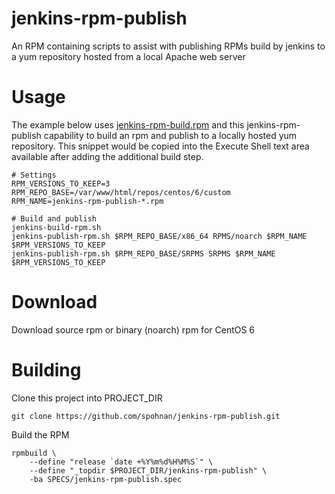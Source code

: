 jenkins-rpm-publish
===================

An RPM containing scripts to assist with publishing RPMs build by jenkins to a yum repository
hosted from a local Apache web server


Usage
=================
The example below uses [jenkins-rpm-build.rpm](https://github.com/spohnan/jenkins-rpm-build) and
this jenkins-rpm-publish capability to build an rpm and publish to a locally hosted yum repository.
This snippet would be copied into the Execute Shell text area available after adding the additional
build step.

    # Settings
    RPM_VERSIONS_TO_KEEP=3
    RPM_REPO_BASE=/var/www/html/repos/centos/6/custom
    RPM_NAME=jenkins-rpm-publish-*.rpm

    # Build and publish
    jenkins-build-rpm.sh
    jenkins-publish-rpm.sh $RPM_REPO_BASE/x86_64 RPMS/noarch $RPM_NAME $RPM_VERSIONS_TO_KEEP
    jenkins-publish-rpm.sh $RPM_REPO_BASE/SRPMS SRPMS $RPM_NAME $RPM_VERSIONS_TO_KEEP


Download
=================
Download source rpm or binary (noarch) rpm for CentOS 6


Building
=================
Clone this project into PROJECT_DIR

    git clone https://github.com/spohnan/jenkins-rpm-publish.git

Build the RPM

    rpmbuild \
        --define "release `date +%Y%m%d%H%M%S`" \
        --define "_topdir $PROJECT_DIR/jenkins-rpm-publish" \
        -ba SPECS/jenkins-rpm-publish.spec